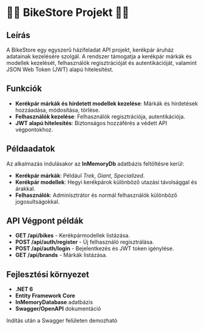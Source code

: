 # 🚴‍♀️ BikeStore Projekt 🚴‍♀️

## Leírás
A BikeStore egy egyszerű házifeladat API projekt, kerékpár áruház adatainak kezelésére szolgál. A rendszer támogatja a kerékpár márkák és modellek kezelését, felhasználók regisztrációját és autentikációját, valamint JSON Web Token (JWT) alapú hitelesítést.

## Funkciók
- **Kerékpár márkák és hírdetett modellek kezelése**: Márkák és hirdetések hozzáadása, módosítása, törlése.
- **Felhasználók kezelése**: Felhasználók regisztrációja, autentikációja.
- **JWT alapú hitelesítés**: Biztonságos hozzáférés a védett API végpontokhoz.

## Példaadatok
Az alkalmazás indulásakor az **InMemoryDb** adatbázis feltöltésre kerül:
- **Kerékpár márkák**: Például *Trek*, *Giant*, *Specialized*.
- **Kerékpár modellek**: Hegyi kerékpárok különböző utazási távolsággal és árakkal.
- **Felhasználók**: Adminisztrátor és normál felhasználók különböző jogosultságokkal.

## API Végpont példák
- **GET /api/bikes** - Kerékpármodellek listázása.
- **POST /api/auth/register** - Új felhasználó regisztrálása.
- **POST /api/auth/login** - Bejelentkezés és JWT token igénylése.
- **GET /api/brands** - Márkák listázása.

## Fejlesztési környezet
- **.NET 6**
- **Entity Framework Core**
- **InMemoryDatabase** adatbázis
- **Swagger/OpenAPI** dokumentáció

Indítás után a Swagger felületen demozható
